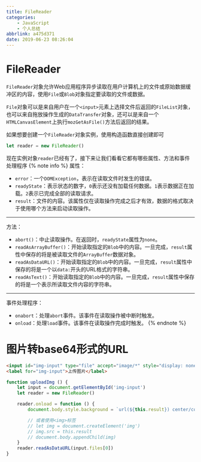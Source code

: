 ```yaml
---
title: FileReader
categories:
    - JavaScript
    - 个人总结
abbrlink: a475d371
date: 2019-06-23 08:26:04
---
```


# FileReader

`FileReader`对象允许Web应用程序异步读取在用户计算机上的文件或原始数据缓冲区的内容，使用`File`或`Blob`对象指定要读取的文件或数据。

`File`对象可以是来自用户在一个`<input>`元素上选择文件后返回的`FileList`对象，也可以来自拖放操作生成的`DataTransfer`对象，还可以是来自一个`HTMLCanvasElement`上执行`mozGetAsFile()`方法后返回的结果。

如果想要创建一个`FileReader`对象实例，使用构造函数直接创建即可

```js
let reader = new FileReader()
```

现在实例对象`reader`已经有了，接下来让我们看看它都有哪些属性、方法和事件处理程序
{% note info %}
属性：
- `error`：一个`DOMException`，表示在读取文件时发生的错误。
- `readyState`：表示状态的数字，`0`表示还没有加载任何数据。`1`表示数据正在加载。`2`表示已完成全部的读取请求。
- `result`：文件的内容。该属性仅在读取操作完成之后才有效，数据的格式取决于使用哪个方法来启动读取操作。

---
方法：
- `abort()`：中止读取操作。在返回时，`readyState`属性为`none`。
- `readAsArrayBuffer()`：开始读取指定的`Blob`中的内容。一旦完成，`result`属性中保存的将是被读取文件的`ArrayBuffer`数据对象。
- `readAsDataURL()`：开始读取指定的`Blob`中的内容。一旦完成，`result`属性中保存的将是一个以`data:`开头的URL格式的字符串。
- `readAsText()`：开始读取指定的`Blob`中的内容。一旦完成，`result`属性中保存的将是一个表示所读取文件内容的字符串。

---
事件处理程序：
- `onabort`：处理`abort`事件。该事件在读取操作被中断时触发。
- `onload`：处理`load`事件。该事件在读取操作完成时触发。
{% endnote %}

# 图片转base64形式的URL

```html
<input id="img-input" type="file" accept="image/*" style="display: none;" onchange="uploadImg()" />
<label for="img-input">上传图片</label>
```

```js
function uploadImg () {
    let input = document.getElementById('img-input')
    let reader = new FileReader()

    reader.onload = function () {
        document.body.style.background = `url(${this.result}) center/cover`

        // 或者使用<img>标签
        // let img = document.createElement('img')
        // img.src = this.result
        // document.body.appendChild(img)
    }
    reader.readAsDataURL(input.files[0])
}
```

